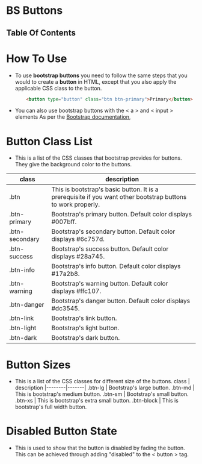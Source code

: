 # BS Buttons

## Table Of Contents

# How To Use
* To use __bootstrap buttons__ you need to follow the same steps that you would to create a __button__ in HTML, except that you also apply the applicable CSS class to the button.

    ```html
        <button type="button" class="btn btn-primary">Primary</button>
    ```

* You can also use bootstrap buttons with the < a > and < input > elements   As per the [Bootstrap documentation](https://getbootstrap.com/docs/4.0/components/buttons/),

# Button Class List
* This is a list of the CSS classes that bootstrap provides for buttons. They give the background color to the buttons.

class | description 
|--------|-------|
.btn | This is bootstrap's basic button. It is a prerequisite if you want other bootstrap buttons to work properly.
.btn-primary | Bootstrap's primary button. Default color displays #007bff.
.btn-secondary | Bootstrap's secondary button. Default color displays #6c757d.
.btn-success | Bootstrap's success button. Default color displays #28a745.
.btn-info | Bootstrap's info button. Default color displays #17a2b8.
.btn-warning | Bootstrap's warning button. Default color displays #ffc107.
.btn-danger | Bootstrap's danger button. Default color displays #dc3545.
.btn-link | Bootstrap's link button.
.btn-light | Bootstrap's light button.
.btn-dark | Bootstrap's dark button.


# Button Sizes
* This is a list of the CSS classes for different size of the buttons.
class | description 
|--------|-------|
.btn-lg | Bootstrap's large button.
.btn-md | This is bootstrap's medium button.
.btn-sm | Bootstrap's small button.
.btn-xs | This is bootstrap's extra small button.
.btn-block | This is bootstrap's full width button.

# Disabled Button State
* This is used to show that the button is disabled by fading the button. This can be achieved through adding "disabled" to the < button > tag.
